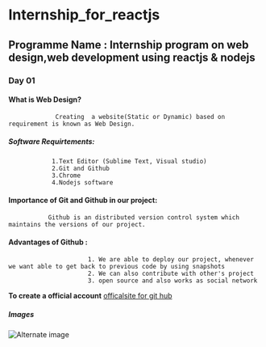 # Internship_for_reactjs

## Programme Name : Internship program on web design,web development using reactjs & nodejs
### Day 01
#### What is Web Design?
                 Creating  a website(Static or Dynamic) based on requirement is known as Web Design.
##### Software Requirtements:
                1.Text Editor (Sublime Text, Visual studio)
                2.Git and Github
                3.Chrome
                4.Nodejs software
#### Importance of Git and Github in our project:
               Github is an distributed version control system which maintains the versions of our project.
#### Advantages of Github : 
                          1. We are able to deploy our project, whenever we want able to get back to previous code by using snapshots
                          2. We can also contribute with other's project 
                          3. open source and also works as social network
**To create a official account** [officalsite for git hub](https://guides.github.com/features/mastering-markdown/#intro) 
##### Images 
![Alternate image](https://octodex.github.com/images/yaktocat.png)
